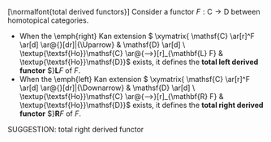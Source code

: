[\normalfont{total derived functors}] Consider a functor $F : \mathsf{C} \to \mathsf{D}$ between homotopical categories.

-  When the \emph{right} Kan extension
$ \xymatrix{ \mathsf{C} \ar[r]^F \ar[d] \ar@{}[dr]|{\Uparrow} & \mathsf{D} \ar[d] \\ \textup{\textsf{Ho}}\mathsf{C} \ar@{-->}[r]_{\mathbf{L} F} & \textup{\textsf{Ho}}\mathsf{D}}$
exists, it defines the **total left derived functor** $}${\mathbf{L} F}$ of $F$.
-  When the \emph{left} Kan extension
$ \xymatrix{ \mathsf{C} \ar[r]^F \ar[d] \ar@{}[dr]|{\Downarrow} & \mathsf{D} \ar[d] \\ \textup{\textsf{Ho}}\mathsf{C} \ar@{-->}[r]_{\mathbf{R} F} & \textup{\textsf{Ho}}\mathsf{D}}$
exists, it defines the **total right derived functor** $}${\mathbf{R} F}$ of $F$.



SUGGESTION: total right derived functor
